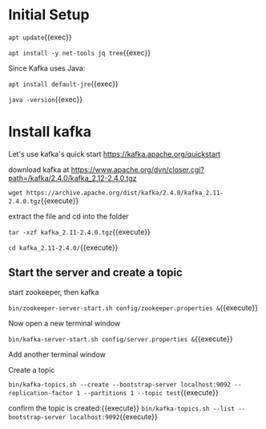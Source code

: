 # Initial Setup

`apt update`{{exec}}

`apt install -y net-tools jq tree`{{exec}}

Since Kafka uses Java:

`apt install default-jre`{{exec}}

`java -version`{{exec}}


# Install kafka

Let's use kafka's quick start
https://kafka.apache.org/quickstart

download kafka at
https://www.apache.org/dyn/closer.cgi?path=/kafka/2.4.0/kafka_2.12-2.4.0.tgz


`wget https://archive.apache.org/dist/kafka/2.4.0/kafka_2.11-2.4.0.tgz`{{execute}}

extract the file and cd into the folder

`tar -xzf kafka_2.11-2.4.0.tgz`{{execute}}

`cd kafka_2.11-2.4.0/`{{execute}}

## Start the server and create a topic

start zookeeper, then kafka

`bin/zookeeper-server-start.sh config/zookeeper.properties &`{{execute}}

Now open a new terminal window

`bin/kafka-server-start.sh config/server.properties &`{{execute}}

Add another terminal window

Create a topic

`bin/kafka-topics.sh --create --bootstrap-server localhost:9092 --replication-factor 1 --partitions 1 --topic test`{{execute}}

confirm the topic is created:{{execute}}
`bin/kafka-topics.sh --list --bootstrap-server localhost:9092`{{execute}}

